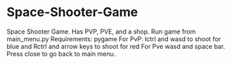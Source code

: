 # Space-Shooter-Game
Space Shooter Game. Has PVP, PVE, and a shop.
Run game from main_menu.py
Requirements: pygame
For PvP: lctrl and wasd to shoot for blue and 
Rctrl and arrow keys to shoot for red
For Pve wasd and space bar. 
Press close to go back to main menu.
